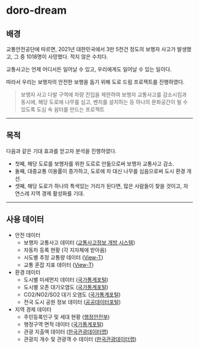 # doro-dream

## 배경

교통안전공단에 따르면, 2021년 대한민국에서 3만 5천건 정도의 보행자 사고가 발생했고, 그 중 1018명이 사망했다. 적지 않은 수치다.

교통사고는 언제 어디서든 일어날 수 있고, 우리에게도 일어날 수 있는 일이다. 

따라서 우리는 보행자의 안전한 보행을 돕기 위해 도로 드림 프로젝트를 진행하였다.

> 보행자 사고 다발 구역에 차량 진입을 제한하여 보행자 교통사고를 감소시킴과 동시에, 해당 도로에 나무를 심고, 벤치를 설치하는 등 하나의 문화공간이 될 수 있도록 도심 속 쉼터를 만드는 프로젝트

---

## 목적

다음과 같은 기대 효과를 얻고자 분석을 진행하였다.

- 첫째, 해당 도로를 보행자를 위한 도로로 만듦으로써 보행자 교통사고 감소.
- 둘째, 대중교통 이용률이 증가하고, 도로에 차 대신 나무를 심음으로써 도시 환경 개선.
- 셋째, 해당 도로가 하나의 특색있는 거리가 된다면, 많은 사람들이 찾을 것이고, 자연스레 지역 경제 활성화를 기대.
----
## 사용 데이터

- 안전 데이터
    - 보행자 교통사고 데이터 ([교통사고정보 개방 시스템](http://taas.koroad.or.kr/web/shp/adi/initOpenApi.do?menuId=WEB_KMP_TAI_TOS))
    - 자동차 등록 현황 (각 지자체에 받아옴)
    - 시도별 추정 교통량 데이터 ([View-T](https://viewt.ktdb.go.kr/cong/map/page.do))
    - 교통 혼잡 지표 데이터 ([View-T](https://viewt.ktdb.go.kr/cong/map/page.do))
- 환경 데이터
    - 도시별 미세먼지 데이터 ([국가통계포털](https://kosis.kr/index/index.do))
    - 도시별 오존 대기오염도 ([국가통계포털](https://kosis.kr/index/index.do))
    - CO2/NO2/SO2 대기 오염도 ([국가통계포털](https://kosis.kr/index/index.do))
    - 전국 도시 공원 정보 데이터 ([공공데이터포털](http://data.go.kr))
- 지역 경제 데이터
    - 주민등록인구 및 세대 현황 ([행정안전부](https://www.mois.go.kr/frt/a01/frtMain.do))
    - 행정구역 면적 데이터 ([국가통계포털](https://kosis.kr/index/index.do))
    - 관광 지출액 데이터 ([한국관광데이터랩](https://datalab.visitkorea.or.kr/datalab/portal/main/getMainForm.do))
    - 관광지 개수 및 관광객 수 데이터 ([한국관광데이터랩](https://datalab.visitkorea.or.kr/datalab/portal/main/getMainForm.do))
